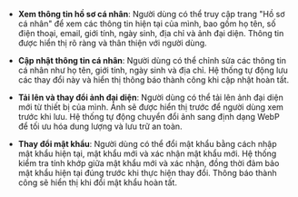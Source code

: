 -   **Xem thông tin hồ sơ cá nhân**: Người dùng có thể truy cập trang "Hồ sơ cá nhân" để xem các thông tin hiện tại của mình, bao gồm họ tên, số điện thoại, email, giới tính, ngày sinh, địa chỉ và ảnh đại diện. Thông tin được hiển thị rõ ràng và thân thiện với người dùng.

-   **Cập nhật thông tin cá nhân**: Người dùng có thể chỉnh sửa các thông tin cá nhân như họ tên, giới tính, ngày sinh và địa chỉ. Hệ thống tự động lưu các thay đổi này và hiển thị thông báo thành công khi cập nhật hoàn tất.

-   **Tải lên và thay đổi ảnh đại diện**: Người dùng có thể tải lên ảnh đại diện mới từ thiết bị của mình. Ảnh sẽ được hiển thị trước để người dùng xem trước khi lưu. Hệ thống tự động chuyển đổi ảnh sang định dạng WebP để tối ưu hóa dung lượng và lưu trữ an toàn.

-   **Thay đổi mật khẩu**: Người dùng có thể đổi mật khẩu bằng cách nhập mật khẩu hiện tại, mật khẩu mới và xác nhận mật khẩu mới. Hệ thống kiểm tra tính khớp giữa mật khẩu mới và xác nhận, đồng thời đảm bảo mật khẩu hiện tại đúng trước khi thực hiện thay đổi. Thông báo thành công sẽ hiển thị khi đổi mật khẩu hoàn tất.
